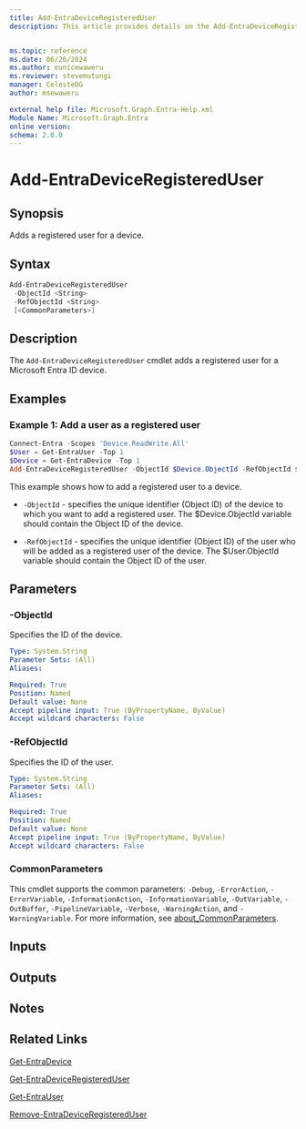 ```yaml
---
title: Add-EntraDeviceRegisteredUser
description: This article provides details on the Add-EntraDeviceRegisteredUser command.


ms.topic: reference
ms.date: 06/26/2024
ms.author: eunicewaweru
ms.reviewer: stevemutungi
manager: CelesteDG
author: msewaweru

external help file: Microsoft.Graph.Entra-Help.xml
Module Name: Microsoft.Graph.Entra
online version:
schema: 2.0.0
---
```


# Add-EntraDeviceRegisteredUser

## Synopsis

Adds a registered user for a device.

## Syntax

```powershell
Add-EntraDeviceRegisteredUser 
 -ObjectId <String> 
 -RefObjectId <String> 
 [<CommonParameters>]
```

## Description

The `Add-EntraDeviceRegisteredUser` cmdlet adds a registered user for a Microsoft Entra ID device.

## Examples

### Example 1: Add a user as a registered user

```powershell
Connect-Entra -Scopes 'Device.ReadWrite.All'
$User = Get-EntraUser -Top 1
$Device = Get-EntraDevice -Top 1
Add-EntraDeviceRegisteredUser -ObjectId $Device.ObjectId -RefObjectId $User.ObjectId
```

This example shows how to add a registered user to a device.

- `-ObjectId` - specifies the unique identifier (Object ID) of the device to which you want to add a registered user. The $Device.ObjectId variable should contain the Object ID of the device.

- `-RefObjectId` - specifies the unique identifier (Object ID) of the user who will be added as a registered user of the device. The $User.ObjectId variable should contain the Object ID of the user.

## Parameters

### -ObjectId

Specifies the ID of the device.

```yaml
Type: System.String
Parameter Sets: (All)
Aliases:

Required: True
Position: Named
Default value: None
Accept pipeline input: True (ByPropertyName, ByValue)
Accept wildcard characters: False
```

### -RefObjectId

Specifies the ID of the user.

```yaml
Type: System.String
Parameter Sets: (All)
Aliases:

Required: True
Position: Named
Default value: None
Accept pipeline input: True (ByPropertyName, ByValue)
Accept wildcard characters: False
```

### CommonParameters

This cmdlet supports the common parameters: `-Debug`, `-ErrorAction`, `-ErrorVariable`, `-InformationAction`, `-InformationVariable`, `-OutVariable`, `-OutBuffer`, `-PipelineVariable`, `-Verbose`, `-WarningAction`, and `-WarningVariable`. For more information, see [about_CommonParameters](https://go.microsoft.com/fwlink/?LinkID=113216).

## Inputs

## Outputs

## Notes

## Related Links

[Get-EntraDevice](Get-EntraDevice.md)

[Get-EntraDeviceRegisteredUser](Get-EntraDeviceRegisteredUser.md)

[Get-EntraUser](Get-EntraUser.md)

[Remove-EntraDeviceRegisteredUser](Remove-EntraDeviceRegisteredUser.md)
